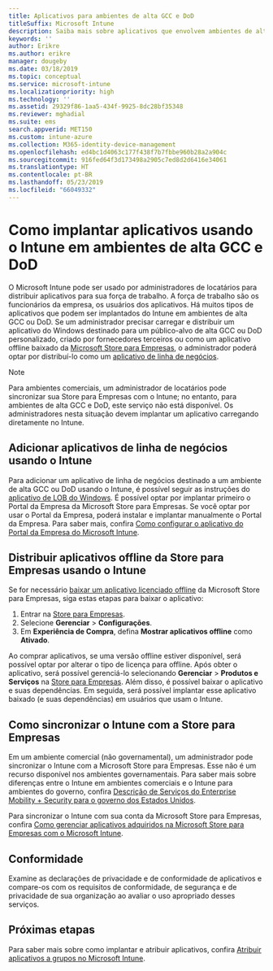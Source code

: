```yaml
---
title: Aplicativos para ambientes de alta GCC e DoD
titleSuffix: Microsoft Intune
description: Saiba mais sobre aplicativos que envolvem ambientes de alta GCC e DoD usando o Microsoft Intune.
keywords: ''
author: Erikre
ms.author: erikre
manager: dougeby
ms.date: 03/18/2019
ms.topic: conceptual
ms.service: microsoft-intune
ms.localizationpriority: high
ms.technology: ''
ms.assetid: 29329f86-1aa5-434f-9925-8dc28bf35348
ms.reviewer: mghadial
ms.suite: ems
search.appverid: MET150
ms.custom: intune-azure
ms.collection: M365-identity-device-management
ms.openlocfilehash: ed4bc1d4063c177f438f7b7fbbe960b28a2a904c
ms.sourcegitcommit: 916fed64f3d173498a2905c7ed8d2d6416e34061
ms.translationtype: HT
ms.contentlocale: pt-BR
ms.lasthandoff: 05/23/2019
ms.locfileid: "66049332"
---
```

# <a name="deploying-apps-using-intune-on-the-gcc-high-and-dod-environments"></a>Como implantar aplicativos usando o Intune em ambientes de alta GCC e DoD 

O Microsoft Intune pode ser usado por administradores de locatários para distribuir aplicativos para sua força de trabalho. A força de trabalho são os funcionários da empresa, os usuários dos aplicativos. Há muitos tipos de aplicativos que podem ser implantados do Intune em ambientes de alta GCC ou DoD. Se um administrador precisar carregar e distribuir um aplicativo do Windows destinado para um público-alvo de alta GCC ou DoD personalizado, criado por fornecedores terceiros ou como um aplicativo offline baixado da [Microsoft Store para Empresas](https://businessstore.microsoft.com/store), o administrador poderá optar por distribuí-lo como um [aplicativo de linha de negócios](apps-add.md#app-types-in-microsoft-intune).  

> [!NOTE]
> Para ambientes comerciais, um administrador de locatários pode sincronizar sua Store para Empresas com o Intune; no entanto, para ambientes de alta GCC e DoD, este serviço não está disponível. Os administradores nesta situação devem implantar um aplicativo carregando diretamente no Intune.  

## <a name="add-line-of-business-apps-using-intune"></a>Adicionar aplicativos de linha de negócios usando o Intune 

Para adicionar um aplicativo de linha de negócios destinado a um ambiente de alta GCC ou DoD usando o Intune, é possível seguir as instruções do [aplicativo de LOB do Windows](lob-apps-windows.md). É possível optar por implantar primeiro o Portal da Empresa da Microsoft Store para Empresas. Se você optar por usar o Portal da Empresa, poderá instalar e implantar manualmente o Portal da Empresa. Para saber mais, confira [Como configurar o aplicativo do Portal da Empresa do Microsoft Intune](company-portal-app.md). 

## <a name="distribute-offline-apps-from-the-store-for-business-using-intune"></a>Distribuir aplicativos offline da Store para Empresas usando o Intune  

Se for necessário [baixar um aplicativo licenciado offline](https://docs.microsoft.com/microsoft-store/distribute-offline-apps#download-an-offline-licensed-app) da Microsoft Store para Empresas, siga estas etapas para baixar o aplicativo: 

1. Entrar na [Store para Empresas](https://businessstore.microsoft.com/).
2. Selecione **Gerenciar** > **Configurações**.
3. Em **Experiência de Compra**, defina **Mostrar aplicativos offline** como **Ativado**.

Ao comprar aplicativos, se uma versão offline estiver disponível, será possível optar por alterar o tipo de licença para offline. Após obter o aplicativo, será possível gerenciá-lo selecionando **Gerenciar** > **Produtos e Serviços** na [Store para Empresas](https://businessstore.microsoft.com/). Além disso, é possível baixar o aplicativo e suas dependências. Em seguida, será possível implantar esse aplicativo baixado (e suas dependências) em usuários que usam o Intune.  

## <a name="syncing-intune-to-the-store-for-business"></a>Como sincronizar o Intune com a Store para Empresas 

Em um ambiente comercial (não governamental), um administrador pode sincronizar o Intune com a Microsoft Store para Empresas. Esse não é um recurso disponível nos ambientes governamentais. Para saber mais sobre diferenças entre o Intune em ambientes comerciais e o Intune para ambientes do governo, confira [Descrição de Serviços do Enterprise Mobility + Security para o governo dos Estados Unidos](https://docs.microsoft.com/enterprise-mobility-security/solutions/ems-govt-service-description).  

Para sincronizar o Intune com sua conta da Microsoft Store para Empresas, confira [Como gerenciar aplicativos adquiridos na Microsoft Store para Empresas com o Microsoft Intune](windows-store-for-business.md).  

## <a name="compliance"></a>Conformidade 

Examine as declarações de privacidade e de conformidade de aplicativos e compare-os com os requisitos de conformidade, de segurança e de privacidade de sua organização ao avaliar o uso apropriado desses serviços.   

## <a name="next-steps"></a>Próximas etapas

Para saber mais sobre como implantar e atribuir aplicativos, confira [Atribuir aplicativos a grupos no Microsoft Intune](apps-deploy.md).

 

